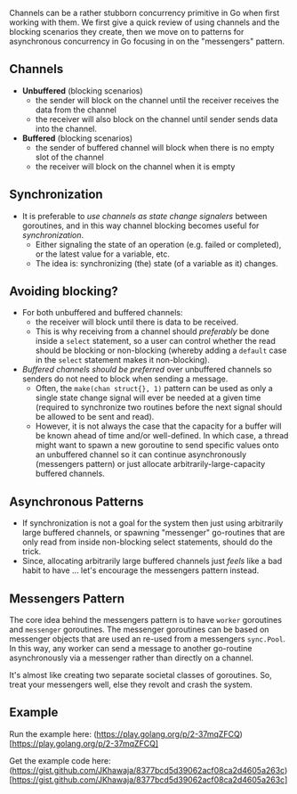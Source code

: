 Channels can be a rather stubborn concurrency primitive in Go when first working with them. We first give a quick review of using channels and the blocking scenarios they create, then we move on to patterns for asynchronous concurrency in Go focusing in on the "messengers" pattern.

## Channels

- **Unbuffered** (blocking scenarios)
    + the sender will block on the channel until the receiver receives the data from the channel
    + the receiver will also block on the channel until sender sends data into the channel.
- **Buffered** (blocking scenarios)
    + the sender of buffered channel will block when there is no empty slot of the channel
    + the receiver will block on the channel when it is empty

## Synchronization

- It is preferable to *use channels as state change signalers* between goroutines, and in this way channel blocking becomes useful for *synchronization*.
    + Either signaling the state of an operation (e.g. failed or completed), or the latest value for a variable, etc.
    + The idea is: synchronizing (the) state (of a variable as it) changes.

## Avoiding blocking?

- For both unbuffered and buffered channels: 
    + the receiver will block until there is data to be received. 
    + This is why receiving from a channel should *preferably* be done inside a `select` statement, so a user can control whether the read should be blocking or non-blocking (whereby adding a `default` case in the `select` statement makes it non-blocking).
- *Buffered channels should be preferred* over unbuffered channels so senders do not need to block when sending a message.
    + Often, the `make(chan struct{}, 1)` pattern can be used as only a single state change signal will ever be needed at a given time (required to synchronize two routines before the next signal should be allowed to be sent and read).
    + However, it is not always the case that the capacity for a buffer will be known ahead of time and/or well-defined. In which case, a thread might want to spawn a new goroutine to send specific values onto an unbuffered channel so it can continue asynchronously (messengers pattern) or just allocate arbitrarily-large-capacity buffered channels.

## Asynchronous Patterns

- If synchronization is not a goal for the system then just using arbitrarily large buffered channels, or spawning "messenger" go-routines that are only read from inside non-blocking select statements, should do the trick.
- Since, allocating arbitrarily large buffered channels just *feels* like a bad habit to have ... let's encourage the messengers pattern instead.

## Messengers Pattern

The core idea behind the messengers pattern is to have `worker` goroutines and `messenger` goroutines. The messenger goroutines can be based on messenger objects that are used an re-used from a messengers `sync.Pool`. In this way, any worker can send a message to another go-routine asynchronously via a messenger rather than directly on a channel.

It's almost like creating two separate societal classes of goroutines. So, treat your messengers well, else they revolt and crash the system.

## Example

Run the example here: (https://play.golang.org/p/2-37mqZFCQ)[https://play.golang.org/p/2-37mqZFCQ]

Get the example code here: (https://gist.github.com/JKhawaja/8377bcd5d39062acf08ca2d4605a263c)[https://gist.github.com/JKhawaja/8377bcd5d39062acf08ca2d4605a263c]